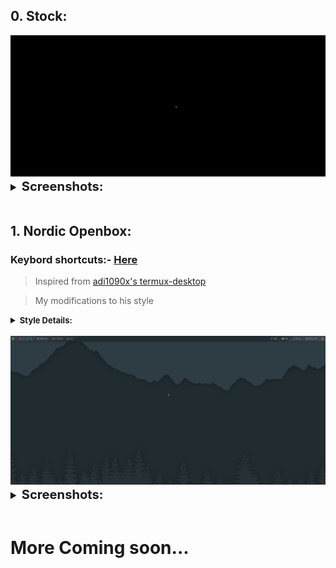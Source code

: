 ## 0. Stock:

<center><img src="images/openbox/look_0/desktop.png"></center>

<details style ="font-size: larger">
<summary><b style ="font-size: larger">Screenshots: </b></summary>

|Menu|
|--|
|![img](images/openbox/look_0/menu.png)|

</details>
<br>

## 1. Nordic Openbox:
### Keybord shortcuts:- [Here](https://github.com/sabamdarif/termux-desktop/blob/main/see-more.md#openbox-keybindings-cheat-sheet)
>Inspired from [adi1090x's termux-desktop](https://github.com/adi1090x/termux-desktop)

>My modifications to his style

<details>
<summary><b style ="font-size: small">Style Details: </summary>
Theme Used: 
<br>

- GTK Theme:- [Nordic-darker](https://www.gnome-look.org/p/1267246)
- Openbox Theme:- [Nord-Openbox](https://gitlab.com/the-zero885/nord-openbox-theme)
- Kvantum:- [Nord-Kvantum](https://store.kde.org/p/1533594)

Icon Used:
<br>

- Icons:- [Nordzy](https://store.kde.org/p/1686927)
- Cursor Theme:- [Nordic-cursors](https://www.gnome-look.org/p/1662218/)

</b>
</details>
<br>

<center><img src="images/openbox/look_1/desktop.png"></center>

<details style ="font-size: larger">
<summary><b style ="font-size: larger">Screenshots: </b></summary>

| Apps | Dashboard |
|:--:|:--:|
| ![Apps](images/openbox/look_1/apps.png) | ![Dashboard](images/openbox/look_1/dashbord.png) |
| **Launcher** | **Powermenu**  |
| ![Launcher](images/openbox/look_1/launcher.png) | ![Powermenu](images/openbox/look_1/powermenu.png) 

</details>

<br>


# More Coming soon...